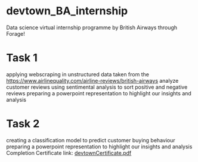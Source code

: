 # devtown_BA_internship
Data science virtual internship programme by British Airways through Forage!
# Task 1
applying webscraping in unstructured data taken from the https://www.airlinequality.com/airline-reviews/british-airways
analyze customer reviews using sentimental analysis to sort positive and negative reviews
preparing a powerpoint representation to highlight our insights and analysis
# Task 2
creating a classification model to predict customer buying behaviour
preparing a powerpoint representation to highlight our insights and analysis
Completion Certificate link: 
[devtownCertificate.pdf](https://github.com/user-attachments/files/21616683/devtownCertificate.pdf)
